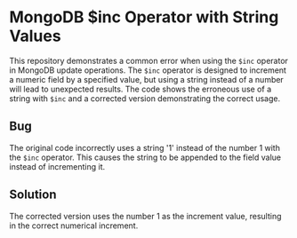 # MongoDB $inc Operator with String Values

This repository demonstrates a common error when using the `$inc` operator in MongoDB update operations.  The `$inc` operator is designed to increment a numeric field by a specified value, but using a string instead of a number will lead to unexpected results.  The code shows the erroneous use of a string with `$inc` and a corrected version demonstrating the correct usage.

## Bug
The original code incorrectly uses a string '1' instead of the number 1 with the `$inc` operator. This causes the string to be appended to the field value instead of incrementing it. 

## Solution
The corrected version uses the number 1 as the increment value, resulting in the correct numerical increment.

